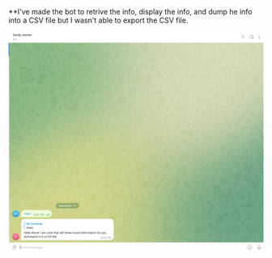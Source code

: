  **I've made the bot to retrive the info, display the info, and dump he info into a CSV file but I wasn't able to export the CSV file.

![](animatedGIF.gif)
